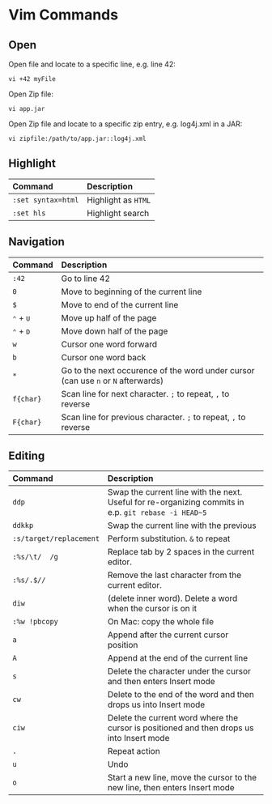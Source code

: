# Vim Commands

## Open

Open file and locate to a specific line, e.g. line 42:

    vi +42 myFile

Open Zip file:

    vi app.jar

Open Zip file and locate to a specific zip entry, e.g. log4j.xml in a JAR:

    vi zipfile:/path/to/app.jar::log4j.xml

## Highlight

| Command            | Description         |
| :----------------- | :------------------ |
| `:set syntax=html` | Highlight as `HTML` |
| `:set hls`         | Highlight search    |

## Navigation
| Command                     | Description                                                                       |
| :-------------------------- | :-------------------------------------------------------------------------------- |
| `:42`                       | Go to line 42                                                                     |
| `0`                         | Move to beginning of the current line                                             |
| `$`                         | Move to end of the current line                                                   |
| <kbd>⌃</kbd> + <kbd>U</kbd> | Move up half of the page                                                          |
| <kbd>⌃</kbd> + <kbd>D</kbd> | Move down half of the page                                                        |
| `w`                         | Cursor one word forward                                                           |
| `b`                         | Cursor one word back                                                              |
| `*`                         | Go to the next occurence of the word under cursor (can use `n` or `N` afterwards) |
| `f{char}`                   | Scan line for next character. `;` to repeat, `,` to reverse                       |
| `F{char}`                   | Scan line for previous character. `;` to repeat, `,` to reverse                   |

## Editing
| Command                 | Description                                                                                          |
| :---------------------- | :--------------------------------------------------------------------------------------------------- |
| `ddp`                   | Swap the current line with the next. Useful for re-organizing commits in e.p. `git rebase -i HEAD~5` |
| `ddkkp`                 | Swap the current line with the previous                                                              |
| `:s/target/replacement` | Perform substitution. `&` to repeat                                                                  |
| `:%s/\t/  /g`           | Replace tab by 2 spaces in the current editor.                                                       |
| `:%s/.$//`              | Remove the last character from the current editor.                                                   |
| `diw`                   | (delete inner word). Delete a word when the cursor is on it                                          |
| `:%w !pbcopy`           | On Mac: copy the whole file                                                                          |
| `a`                     | Append after the current cursor position                                                             |
| `A`                     | Append at the end of the current line                                                                |
| `s`                     | Delete the character under the cursor and then enters Insert mode                                    |
| `cw`                    | Delete to the end of the word and then drops us into Insert mode                                     |
| `ciw`                   | Delete the current word where the cursor is positioned and then drops us into Insert mode            |
| `.`                     | Repeat action                                                                                        |
| `u`                     | Undo                                                                                                 |
| `o`                     | Start a new line, move the cursor to the new line, then enters Insert mode                           |
